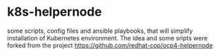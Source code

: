 # k8s-helpernode
some scripts, config files and ansible playbooks, that will simplify installation of Kubernetes environment.
The idea and some sripts were forked from the project https://github.com/redhat-cop/ocp4-helpernode
